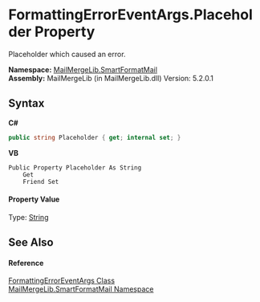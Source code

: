 # FormattingErrorEventArgs.Placeholder Property 
 

Placeholder which caused an error.

**Namespace:**&nbsp;<a href="88cfadde-a921-7a6c-1e84-2ad3bb604d31">MailMergeLib.SmartFormatMail</a><br />**Assembly:**&nbsp;MailMergeLib (in MailMergeLib.dll) Version: 5.2.0.1

## Syntax

**C#**<br />
``` C#
public string Placeholder { get; internal set; }
```

**VB**<br />
``` VB
Public Property Placeholder As String
	Get
	Friend Set
```


#### Property Value
Type: <a href="http://msdn2.microsoft.com/en-us/library/s1wwdcbf" target="_blank">String</a>

## See Also


#### Reference
<a href="e6c0ca52-a3b9-c5e8-3908-c3878a402ffa">FormattingErrorEventArgs Class</a><br /><a href="88cfadde-a921-7a6c-1e84-2ad3bb604d31">MailMergeLib.SmartFormatMail Namespace</a><br />